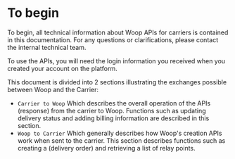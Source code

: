 # To begin


To begin, all technical information about Woop APIs for carriers is contained in this documentation. For any questions or clarifications, please contact the internal technical team.

To use the APIs, you will need the login information you received when you created your account on the platform.

This document is divided into 2 sections illustrating the exchanges possible between Woop and the Carrier:

- `Carrier to Woop` Which describes the overall operation of the APIs (response) from the carrier to Woop. Functions such as updating delivery status and adding billing information are described in this section.
- `Woop to Carrier` Which generally describes how Woop's creation APIs work when sent to the carrier. This section describes functions such as creating a (delivery order) and retrieving a list of relay points.
